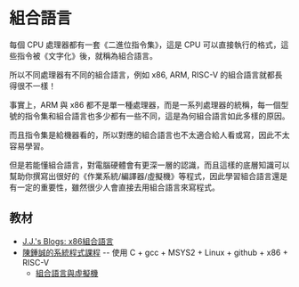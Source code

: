 # 組合語言

每個 CPU 處理器都有一套《二進位指令集》，這是 CPU 可以直接執行的格式，這些指令被《文字化》後，就稱為組合語言。

所以不同處理器有不同的組合語言，例如 x86, ARM, RISC-V 的組合語言就都長得很不一樣！

事實上，ARM 與 x86 都不是單一種處理器，而是一系列處理器的統稱，每一個型號的指令集和組合語言也多少都有一些不同，這是為何組合語言如此多樣的原因。

而且指令集是給機器看的，所以對應的組合語言也不太適合給人看或寫，因此不太容易學習。

但是若能懂組合語言，對電腦硬體會有更深一層的認識，而且這樣的底層知識可以幫助你撰寫出很好的《作業系統/編譯器/虛擬機》等程式，因此學習組合語言還是有一定的重要性，雖然很少人會直接去用組合語言來寫程式。

## 教材

* [J.J.'s Blogs: x86組合語言](https://morosedog.gitlab.io/categories/x86%E7%B5%84%E5%90%88%E8%AA%9E%E8%A8%80/)
* [陳鍾誠的系統程式課程](../../陳鍾誠/課程/系統程式/) -- 使用 C + gcc + MSYS2 + Linux + github + x86 + RISC-V
    * [組合語言與虛擬機](../../陳鍾誠/課程/系統程式/04-asm)
